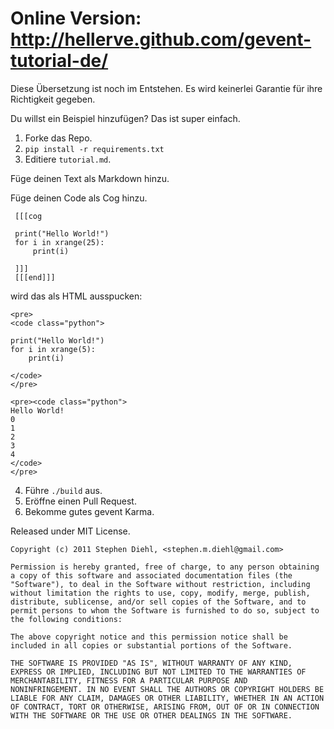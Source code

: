 Online Version: http://hellerve.github.com/gevent-tutorial-de/
=========================================================

Diese Übersetzung ist noch im Entstehen. Es wird keinerlei Garantie
für ihre Richtigkeit gegeben.

Du willst ein Beispiel hinzufügen? Das ist super einfach.

1. Forke das Repo.
2. ``pip install -r requirements.txt``
3. Editiere ``tutorial.md``.

Füge deinen Text als Markdown hinzu.

Füge deinen Code als Cog hinzu.

     [[[cog

     print("Hello World!")
     for i in xrange(25):
         print(i)

     ]]]
     [[[end]]]


wird das als HTML ausspucken:

    <pre>
    <code class="python">

    print("Hello World!")
    for i in xrange(5):
        print(i)

    </code>
    </pre>

    <pre><code class="python">
    Hello World!
    0
    1
    2
    3
    4
    </code>
    </pre>

4. Führe ``./build`` aus.
5. Eröffne einen Pull Request.
6. Bekomme gutes gevent Karma.

Released under MIT License.

    Copyright (c) 2011 Stephen Diehl, <stephen.m.diehl@gmail.com>

    Permission is hereby granted, free of charge, to any person obtaining
    a copy of this software and associated documentation files (the
    "Software"), to deal in the Software without restriction, including
    without limitation the rights to use, copy, modify, merge, publish,
    distribute, sublicense, and/or sell copies of the Software, and to
    permit persons to whom the Software is furnished to do so, subject to
    the following conditions:

    The above copyright notice and this permission notice shall be
    included in all copies or substantial portions of the Software.

    THE SOFTWARE IS PROVIDED "AS IS", WITHOUT WARRANTY OF ANY KIND,
    EXPRESS OR IMPLIED, INCLUDING BUT NOT LIMITED TO THE WARRANTIES OF
    MERCHANTABILITY, FITNESS FOR A PARTICULAR PURPOSE AND
    NONINFRINGEMENT. IN NO EVENT SHALL THE AUTHORS OR COPYRIGHT HOLDERS BE
    LIABLE FOR ANY CLAIM, DAMAGES OR OTHER LIABILITY, WHETHER IN AN ACTION
    OF CONTRACT, TORT OR OTHERWISE, ARISING FROM, OUT OF OR IN CONNECTION
    WITH THE SOFTWARE OR THE USE OR OTHER DEALINGS IN THE SOFTWARE.
